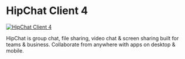 # HipChat Client 4
[![HipChat Client 4](https://img.shields.io/badge/chocolatey-hipchat4-brightgreen.svg)](https://chocolatey.org/packages/hipchat4/)

HipChat is group chat, file sharing, video chat &amp; screen sharing built for teams &amp; business. Collaborate from anywhere with apps on desktop &amp; mobile.